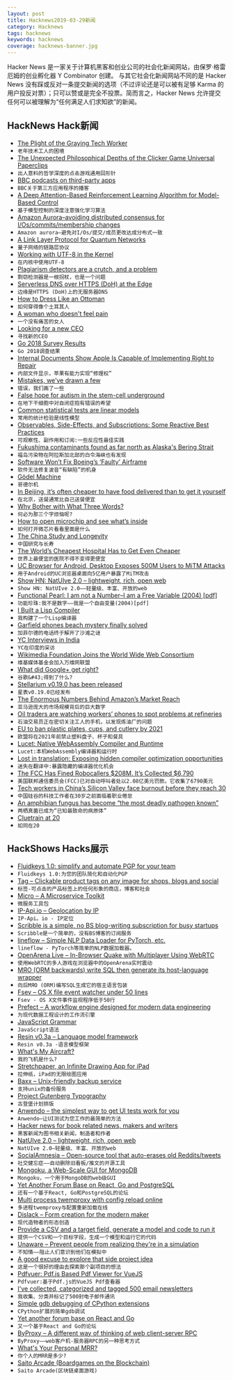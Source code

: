 ```yaml
---
layout: post
title: Hacknews2019-03-29新闻
category: Hacknews
tags: hacknews
keywords: hacknews
coverage: hacknews-banner.jpg
---
```


Hacker News 是一家关于计算机黑客和创业公司的社会化新闻网站，由保罗·格雷厄姆的创业孵化器 Y Combinator 创建。
与其它社会化新闻网站不同的是 Hacker News 没有踩或反对一条提交新闻的选项（不过评论还是可以被有足够 Karma 的用户投反对票）；只可以赞或是完全不投票。简而言之，Hacker News 允许提交任何可以被理解为“任何满足人们求知欲”的新闻。

## HackNews Hack新闻


- [The Plight of the Graying Tech Worker](https://sloanreview.mit.edu/article/the-plight-of-the-graying-tech-worker/)
- `老年技术工人的困境`
- [The Unexpected Philosophical Depths of the Clicker Game Universal Paperclips](https://www.newyorker.com/culture/culture-desk/the-unexpected-philosophical-depths-of-the-clicker-game-universal-paperclips)
- `出人意料的哲学深度的点击游戏通用回形针`
- [BBC podcasts on third-party apps](http://www.bbc.co.uk/blogs/aboutthebbc/entries/d68712d7-bd24-440f-94a0-1c6a4cdee71a)
- `BBC关于第三方应用程序的播客`
- [A Deep Attention-Based Reinforcement Learning Algorithm for Model-Based Control](https://arxiv.org/abs/1812.09968)
- `基于模型控制的深度注意强化学习算法`
- [Amazon Aurora–avoiding distributed consensus for I/Os/commits/membership changes](https://blog.acolyer.org/2019/03/27/amazon-aurora:-on-avoiding-distributed-consensus-for-i-os,-commits,-and-membership-changes/)
- `Amazon aurora—避免对I/Os/提交/成员更改达成分布式一致`
- [A Link Layer Protocol for Quantum Networks](https://arxiv.org/abs/1903.09778)
- `量子网络的链路层协议`
- [Working with UTF-8 in the Kernel](https://lwn.net/SubscriberLink/784124/2595e4df117dc86a/)
- `在内核中使用UTF-8`
- [Plagiarism detectors are a crutch, and a problem](https://www.nature.com/articles/d41586-019-00893-5)
- `剽窃检测器是一根拐杖，也是一个问题`
- [Serverless DNS over HTTPS (DoH) at the Edge](https://blog.stackpath.com/serverless-dns-over-https-at-the-edge-doh?)
- `边缘是HTTPS (DoH)上的无服务器DNS`
- [How to Dress Like an Ottoman](https://www.atlasobscura.com/articles/illustrated-guide-to-ottoman-clothes)
- `如何穿得像个土耳其人`
- [A woman who doesn&#39;t feel pain](https://www.bbc.com/news/uk-scotland-highlands-islands-47719718)
- `一个没有痛苦的女人`
- [Looking for a new CEO](https://stackoverflow.blog/2019/03/28/the-next-ceo-of-stack-overflow/)
- `寻找新的CEO`
- [Go 2018 Survey Results](https://blog.golang.org/survey2018-results)
- `Go 2018调查结果`
- [Internal Documents Show Apple Is Capable of Implementing Right to Repair](https://motherboard.vice.com/en_us/article/d3mqna/internal-documents-show-apple-is-capable-of-implementing-right-to-repair-legislation)
- `内部文件显示，苹果有能力实现“修理权”`
- [Mistakes, we’ve drawn a few](https://medium.economist.com/mistakes-weve-drawn-a-few-8cdd8a42d368)
- `错误，我们画了一些`
- [False hope for autism in the stem-cell underground](https://www.spectrumnews.org/features/deep-dive/false-hope-autism-stem-cell-underground/)
- `在地下干细胞中对自闭症抱有错误的希望`
- [Common statistical tests are linear models](https://lindeloev.github.io/tests-as-linear/)
- `常用的统计检验是线性模型`
- [Observables, Side-Effects, and Subscriptions: Some Reactive Best Practices](https://blog.eyas.sh/2018/12/observables-side-effects-and-subscriptions/)
- `可观察性、副作用和订阅:一些反应性最佳实践`
- [Fukushima contaminants found as far north as Alaska&#39;s Bering Strait](https://www.reuters.com/article/us-alaska-fukushima-idUSKCN1R90BV)
- `福岛污染物在阿拉斯加北部的白令海峡也有发现`
- [Software Won’t Fix Boeing’s ‘Faulty’ Airframe](https://www.eetimes.com/document.asp?doc_id=1334482)
- `软件无法修复波音“有缺陷”的机身`
- [Gödel Machine](https://en.wikipedia.org/wiki/G%C3%B6del_machine)
- `哥德尔机`
- [In Beijing, it’s often cheaper to have food delivered than to get it yourself](https://www.bloomberg.com/features/2019-meituan-china-delivery-empire/)
- `在北京，送餐通常比自己送餐便宜`
- [Why Bother with What Three Words?](https://shkspr.mobi/blog/2019/03/why-bother-with-what-three-words/)
- `何必为那三个字烦恼呢?`
- [How to open microchip and see what’s inside](https://zeptobars.com/en/read/how-to-open-microchip-asic-what-inside)
- `如何打开微芯片看看里面是什么`
- [The China Study and Longevity](https://steemit.com/health/@engineerdiet/the-china-study-and-longevity)
- `中国研究与长寿`
- [The World’s Cheapest Hospital Has to Get Even Cheaper](https://www.bloomberg.com/news/features/2019-03-26/the-world-s-cheapest-hospital-has-to-get-even-cheaper)
- `世界上最便宜的医院不得不变得更便宜`
- [UC Browser for Android, Desktop Exposes 500M Users to MiTM Attacks](https://www.bleepingcomputer.com/news/security/uc-browser-for-android-desktop-exposes-500-million-users-to-mitm-attacks/)
- `用于Android的UC浏览器桌面向5亿用户暴露了MiTM攻击`
- [Show HN: NatUIve 2.0 – lightweight, rich, open web](https://natuive.net/)
- `Show HN: NatUIve 2.0——轻量级、丰富、开放的web`
- [Functional Pearl: I am not a Number–I am a Free Variable (2004) [pdf]](http://www.cs.ru.nl/~james/RESEARCH/haskell2004.pdf)
- `功能珍珠:我不是数字——我是一个自由变量(2004)[pdf]`
- [I Built a Lisp Compiler](https://mpov.timmorgan.org/i-built-a-lisp-compiler/)
- `我构建了一个Lisp编译器`
- [Garfield phones beach mystery finally solved](https://www.bbc.com/news/world-europe-47732553)
- `加菲尔德的电话终于解开了沙滩之谜`
- [YC Interviews in India](https://blog.ycombinator.com/yc-interviews-in-india/)
- `YC在印度的采访`
- [Wikimedia Foundation Joins the World Wide Web Consortium](https://wikimediafoundation.org/2019/03/28/joining-the-world-wide-web-consortium/)
- `维基媒体基金会加入万维网联盟`
- [What did Google&#43; get right?](https://write.as/eriki/what-did-google-get-right)
- `谷歌&#43;得到了什么?`
- [Stellarium v0.19.0 has been released](http://stellarium.org/release/2019/03/24/stellarium-0.19.0.html)
- `星表v0.19.0已经发布`
- [The Enormous Numbers Behind Amazon’s Market Reach](https://www.bloomberg.com/graphics/2019-amazon-reach-across-markets/)
- `亚马逊庞大的市场规模背后的巨大数字`
- [Oil traders are watching workers’ phones to spot problems at refineries](https://www.bloomberg.com/news/articles/2019-03-21/traders-can-now-spot-oil-refinery-problems-by-tracking-phones)
- `石油交易员正在密切关注工人的手机，以发现炼油厂的问题`
- [EU to ban plastic plates, cups, and cutlery by 2021](https://www.fastcompany.com/90326383/eu-to-ban-plastic-plates-cups-and-cutlery-by-2021)
- `欧盟将在2021年前禁止塑料盘子、杯子和餐具`
- [Lucet: Native WebAssembly Compiler and Runtime](https://www.fastly.com/blog/announcing-lucet-fastly-native-webassembly-compiler-runtime)
- `Lucet:本机WebAssembly编译器和运行时`
- [Lost in translation: Exposing hidden compiler optimization opportunities](https://arxiv.org/abs/1903.11397)
- `迷失在翻译中:暴露隐藏的编译器优化机会`
- [The FCC Has Fined Robocallers $208M. It’s Collected $6,790](https://www.wsj.com/articles/the-fcc-has-fined-robocallers-208-million-its-collected-6-790-11553770803)
- `美国联邦通信委员会(FCC)已对自动呼叫者处以2.08亿美元罚款。它收集了6790美元`
- [Tech workers in China’s Silicon Valley face burnout before they reach 30](https://www.scmp.com/tech/apps-social/article/3002533/no-sleep-no-sex-no-life-tech-workers-chinas-silicon-valley-face)
- `中国硅谷的科技工作者在30岁之前面临着职业倦怠`
- [An amphibian fungus has become “the most deadly pathogen known”](https://www.nytimes.com/2019/03/28/science/frogs-fungus-bd.html)
- `两栖真菌已成为“已知最致命的病原体”`
- [Cluetrain at 20](http://blogs.harvard.edu/doc/2019/03/26/cluetrain20/)
- `如同在20`


## HackShows Hacks展示

- [ Fluidkeys 1.0: simplify and automate PGP for your team](https://www.fluidkeys.com/blog/release-1.0-simple-pgp-for-teams/)
- `Fluidkeys 1.0:为您的团队简化和自动化PGP`
- [ Tag – Clickable product tags on any image for shops, blogs and social](https://usetag.io)
- `标签-可点击的产品标签上的任何形象的商店，博客和社会`
- [ Micro – A Microservice Toolkit](https://github.com/micro/micro)
- `微服务工具包`
- [ IP-Api.io – Geolocation by IP](https://ip-api.io)
- `IP-Api。io - IP定位`
- [ Scribble is a simple, no BS blog-writing subscription for busy startups](https://news.ycombinator.com/item?id=19503726)
- `Scribble是一个简单的，没有BS博客的订阅服务`
- [ lineflow – Simple NLP Data Loader for PyTorch, etc.](https://github.com/yasufumy/lineflow)
- `lineflow - PyTorch等简单的NLP数据加载器。`
- [ OpenArena Live – In-Browser Quake with Multiplayer Using WebRTC](https://openarena.live/?src=hnn)
- `使用WebRTC的多人游戏在浏览器中的OpenArena实时震动`
- [ MЯO (ORM backwards) write SQL then generate its host-language wrapper](https://marketplace.visualstudio.com/items?itemName=bbsimonbb.QueryFirst&amp;c=14)
- `向后MЯO (ORM)编写SQL生成它的宿主语言包装`
- [ Fsev – OS X file event watcher under 50 lines](https://github.com/arthry/fsev)
- `Fsev - OS X文件事件监视程序低于50行`
- [ Prefect – A workflow engine designed for modern data engineering](https://github.com/PrefectHQ/prefect)
- `为现代数据工程设计的工作流引擎`
- [ JavaScript Grammar](http://www.javascriptgrammar.com/)
- `JavaScript语法`
- [ Resin v0.3a – Language model framework](https://github.com/kreeben/resin)
- `Resin v0.3a -语言模型框架`
- [ What&#39;s My Aircraft?](https://whatsmyaircraft.com/)
- `我的飞机是什么?`
- [ Stretchpaper, an Infinite Drawing App for iPad](http://stretchpaper.com)
- `拉伸纸，iPad的无限绘图应用`
- [ Baxx – Unix-friendly backup service](https://txt.black/~jack/baxx-dev.txt)
- `支持unix的备份服务`
- [ Project Gutenberg Typography](https://github.com/smcalilly/gutenberg-typography)
- `古登堡计划排版`
- [ Anwendo – the simplest way to get UI tests work for you](https://anwendo.com)
- `Anwendo—让UI测试为您工作的最简单的方法`
- [ Hacker news for book related news, makers and writers](https://news.bubblin.io/)
- `黑客新闻为图书相关新闻，制造者和作者`
- [ NatUIve 2.0 – lightweight, rich, open web](https://natuive.net/)
- `NatUIve 2.0—轻量级、丰富、开放的web`
- [ SocialAmnesia – Open-source tool that auto-erases old Reddits/tweets](https://github.com/Nick-Gottschlich/Social-Amnesia)
- `社交健忘症——自动删除旧看板/推文的开源工具`
- [ Mongoku, a Web-Scale GUI for MongoDB](https://github.com/huggingface/Mongoku)
- `Mongoku，一个用于MongoDB的web级GUI`
- [ Yet Another Forum Base on React, Go and PostgreSQL](https://github.com/godiscourse/godiscourse)
- `还有一个基于React, Go和PostgreSQL的论坛`
- [ Multi process twemproxy with config reload online](https://github.com/meitu/twemproxy)
- `多进程twemproxy与配置重新加载在线`
- [ Dislack – Form creation for the modern maker](https://dislack.com)
- `现代造物者的形态创造`
- [ Provide a CSV and a target field, generate a model and code to run it](https://github.com/minimaxir/automl-gs)
- `提供一个CSV和一个目标字段，生成一个模型和运行它的代码`
- [ Unaware – Prevent people from realizing they&#39;re in a simulation](https://unaware.pressbin.com/)
- `不知情——阻止人们意识到他们在模拟中`
- [ A good excuse to explore that side project idea](https://news.ycombinator.com/item?id=19495370)
- `这是一个很好的理由去探索那个副项目的想法`
- [ Pdfvuer: Pdf.js Based Pdf Viewer for VueJS](https://github.com/arkokoley/pdfvuer)
- `Pdfvuer:基于Pdf.js的VueJS Pdf查看器`
- [ I&#39;ve collected, categorized and tagged 500 email newsletters](https://unread.it/directory)
- `我收集、分类并标记了500封电子邮件通讯`
- [ Simple gdb debugging of CPython extensions](https://github.com/mjbryant/python-extension-gdb-example)
- `CPython扩展的简单gdb调试`
- [ Yet another forum base on React and Go](https://news.ycombinator.com/item?id=19499423)
- `又一个基于React and Go的论坛`
- [ ByProxy – A different way of thinking of web client-server RPC](https://github.com/pshihn/byproxy)
- `ByProxy——web客户机-服务器RPC的另一种思考方式`
- [ What&#39;s Your Personal MRR?](https://medium.com/sugarkubes/whats-your-personal-mrr-76182f19725a)
- `你个人的MRR是多少?`
- [ Saito Arcade (Boardgames on the Blockchain)](https://apps.saito.network/arcade)
- `Saito Arcade(区块链桌面游戏)`


